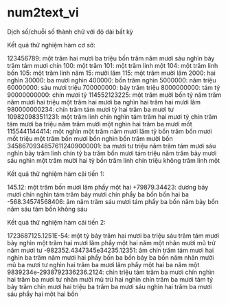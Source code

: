 # num2text_vi
Dịch số/chuỗi số thành chữ với độ dài bất kỳ

Kết quả thử nghiệm hàm cơ sở:

123456789: một trăm hai mươi ba triệu bốn trăm năm mươi sáu nghìn bảy trăm tám mươi chín
100: một trăm
101: một trăm linh một
104: một trăm linh bốn
105: một trăm linh năm
15: mười lăm
115: một trăm mười lăm
2000: hai nghìn
30000: ba mươi nghìn
400000: bốn trăm nghìn
5000000: năm triệu
60000000: sáu mươi triệu
700000000: bảy trăm triệu
8000000000: tám tỷ
90000000000: chín mươi tỷ
114552123225: một trăm mười bốn tỷ năm trăm năm mươi hai triệu một trăm hai mươi ba nghìn hai trăm hai mươi lăm
980000000234: chín trăm tám mươi tỷ hai trăm ba mươi tư
109820983511231: một trăm linh chín nghìn tám trăm hai mươi tỷ chín trăm tám mươi ba triệu năm trăm mười một nghìn hai trăm ba mươi mốt
1155441144414: một nghìn một trăm năm mươi lăm tỷ bốn trăm bốn mươi mốt triệu một trăm bốn mươi bốn nghìn bốn trăm mười bốn
34586709348576112409000001: ba mươi tư triệu năm trăm tám mươi sáu nghìn bảy trăm linh chín tỷ ba trăm bốn mươi tám triệu năm trăm bảy mươi sáu nghìn một trăm mười hai tỷ bốn trăm linh chín triệu không trăm linh một

Kết quả thử nghiệm hàm cải tiến 1:

145.12: một trăm bốn mươi lăm phẩy một hai
+79879.34423: dương bảy mươi chín nghìn tám trăm bảy mươi chín phẩy ba bốn bốn hai ba
-568.34574568406: âm năm trăm sáu mươi tám phẩy ba bốn năm bảy bốn năm sáu tám bốn không sáu

Kết quả thử nghiệm hàm cải tiến 2:

1723687125.1251E-54: một tỷ bảy trăm hai mươi ba triệu sáu trăm tám mươi bảy nghìn một trăm hai mươi lăm phẩy một hai năm một nhân mười mũ trừ năm mươi tư
-982352.4347345e34235.12351: âm chín trăm tám mươi hai nghìn ba trăm năm mươi hai phẩy bốn ba bốn bảy ba bốn năm nhân mười mũ ba mươi tư nghìn hai trăm ba mươi lăm phẩy một hai ba năm một
9839234e-2938792336236.2124: chín triệu tám trăm ba mươi chín nghìn hai trăm ba mươi tư nhân mười mũ trừ hai nghìn chín trăm ba mươi tám tỷ bảy trăm chín mươi hai triệu ba trăm ba mươi sáu nghìn hai trăm ba mươi sáu phẩy hai một hai bốn